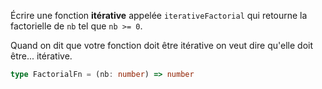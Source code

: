 Écrire une fonction **itérative** appelée `iterativeFactorial` qui retourne la factorielle de `nb` tel que `nb >= 0`.

Quand on dit que votre fonction doit être itérative on veut dire qu'elle doit être... itérative.

```typescript
type FactorialFn = (nb: number) => number
```